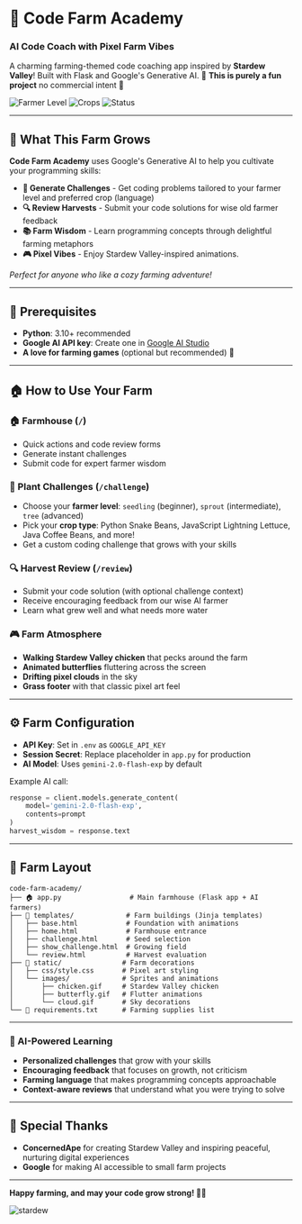 # 🚜 Code Farm Academy

### AI Code Coach with Pixel Farm Vibes

A charming farming-themed code coaching app inspired by **Stardew Valley**! Built with Flask and Google's Generative AI. 🌾  **This is purely a fun project** no commercial intent 🌻 

![Farmer Level](https://img.shields.io/badge/Farmer%20Level-Seedling%20to%20Tree-4CAF50)
![Crops](https://img.shields.io/badge/Crops-Python%20|%20JavaScript%20|%20Java%20|%20More-FF8C00)
![Status](https://img.shields.io/badge/Status-Growing%20Strong-87CEEB)

---

## 🌱 **What This Farm Grows**

**Code Farm Academy** uses Google's Generative AI to help you cultivate your programming skills:

- **🌱 Generate Challenges** - Get coding problems tailored to your farmer level and preferred crop (language)
- **🔍 Review Harvests** - Submit your code solutions for wise old farmer feedback
- **📚 Farm Wisdom** - Learn programming concepts through delightful farming metaphors
- **🎮 Pixel Vibes** - Enjoy Stardew Valley-inspired animations.

_Perfect for anyone who like a cozy farming adventure!_

---

## 🔧 **Prerequisites**

- **Python**: 3.10+ recommended
- **Google AI API key**: Create one in [Google AI Studio](https://makersuite.google.com/app/apikey)
- **A love for farming games** (optional but recommended) 🐔

---

## 🏠 **How to Use Your Farm**

### **🏠 Farmhouse (`/`)**

- Quick actions and code review forms
- Generate instant challenges
- Submit code for expert farmer wisdom

### **🌱 Plant Challenges (`/challenge`)**

- Choose your **farmer level**: `seedling` (beginner), `sprout` (intermediate), `tree` (advanced)
- Pick your **crop type**: Python Snake Beans, JavaScript Lightning Lettuce, Java Coffee Beans, and more!
- Get a custom coding challenge that grows with your skills

### **🔍 Harvest Review (`/review`)**

- Submit your code solution (with optional challenge context)
- Receive encouraging feedback from our wise AI farmer
- Learn what grew well and what needs more water

### **🎮 Farm Atmosphere**

- **Walking Stardew Valley chicken** that pecks around the farm
- **Animated butterflies** fluttering across the screen
- **Drifting pixel clouds** in the sky
- **Grass footer** with that classic pixel art feel

---

## ⚙️ **Farm Configuration**

- **API Key**: Set in `.env` as `GOOGLE_API_KEY`
- **Session Secret**: Replace placeholder in `app.py` for production
- **AI Model**: Uses `gemini-2.0-flash-exp` by default

Example AI call:

```python
response = client.models.generate_content(
    model='gemini-2.0-flash-exp',
    contents=prompt
)
harvest_wisdom = response.text
```

---

## 📁 **Farm Layout**

```
code-farm-academy/
├── 🏠 app.py                 # Main farmhouse (Flask app + AI farmers)
├── 🌾 templates/             # Farm buildings (Jinja templates)
│   ├── base.html            # Foundation with animations
│   ├── home.html            # Farmhouse entrance
│   ├── challenge.html       # Seed selection
│   ├── show_challenge.html  # Growing field
│   └── review.html          # Harvest evaluation
├── 🎨 static/               # Farm decorations
│   ├── css/style.css       # Pixel art styling
│   └── images/             # Sprites and animations
│       ├── chicken.gif     # Stardew Valley chicken
│       ├── butterfly.gif   # Flutter animations
│       └── cloud.gif       # Sky decorations
└── 📜 requirements.txt      # Farming supplies list
```

---

### **🤖 AI-Powered Learning**

- **Personalized challenges** that grow with your skills
- **Encouraging feedback** that focuses on growth, not criticism
- **Farming language** that makes programming concepts approachable
- **Context-aware reviews** that understand what you were trying to solve

---

## 🎊 **Special Thanks**

- **ConcernedApe** for creating Stardew Valley and inspiring peaceful, nurturing digital experiences
- **Google** for making AI accessible to small farm projects

---

**Happy farming, and may your code grow strong! 🌾✨**

![stardew](https://media3.giphy.com/media/v1.Y2lkPTc5MGI3NjExM2J4bmFydGtscnVobWUyejlmZHA4dnI2eXl5am1hOGR4NGtlNjhlayZlcD12MV9pbnRlcm5hbF9naWZfYnlfaWQmY3Q9Zw/URExNvlgfjZ2rd5Gl0/giphy.gif)
